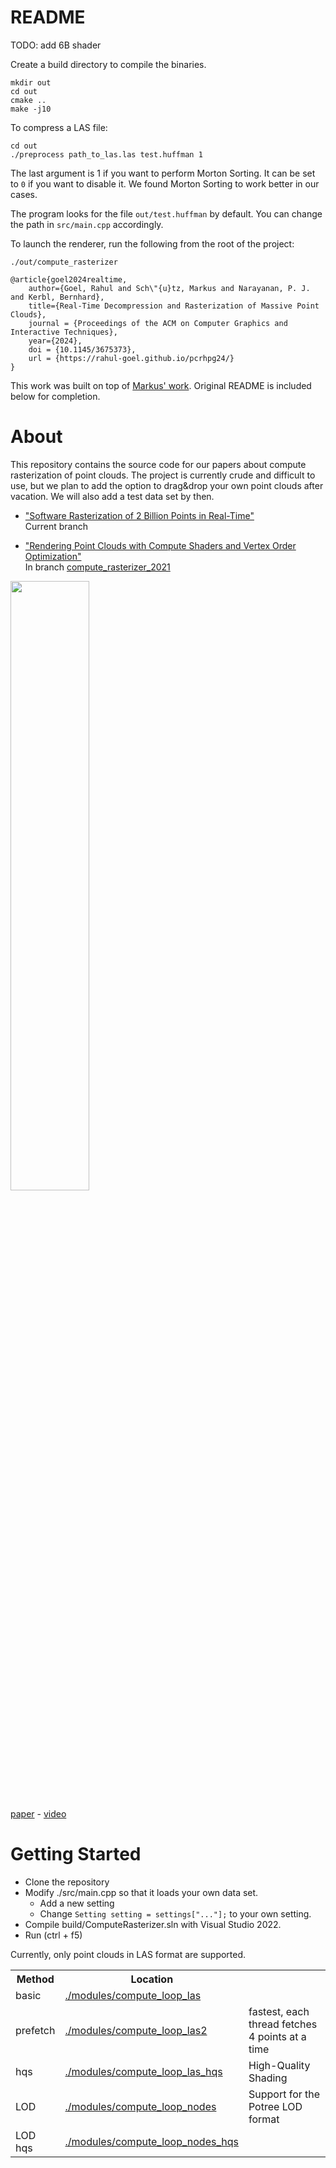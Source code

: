 # README
TODO: add 6B shader

Create a build directory to compile the binaries.
```
mkdir out
cd out
cmake ..
make -j10
```

To compress a LAS file:
```
cd out
./preprocess path_to_las.las test.huffman 1
```
The last argument is 1 if you want to perform Morton Sorting. It can be set to `0` if you want to disable it. We found Morton Sorting to work better in our cases.

The program looks for the file `out/test.huffman` by default. You can change the path in `src/main.cpp` accordingly.

To launch the renderer, run the following from the root of the project:
```
./out/compute_rasterizer
```


```
@article{goel2024realtime,
    author={Goel, Rahul and Sch\"{u}tz, Markus and Narayanan, P. J. and Kerbl, Bernhard},
    title={Real-Time Decompression and Rasterization of Massive Point Clouds},
    journal = {Proceedings of the ACM on Computer Graphics and Interactive Techniques},
    year={2024},
    doi = {10.1145/3675373},
    url = {https://rahul-goel.github.io/pcrhpg24/}
}
```


This work was built on top of [Markus' work](https://github.com/m-schuetz/compute_rasterizer). Original README is included below for completion.


# About

This repository contains the source code for our papers about compute rasterization of point clouds. The project is currently crude and difficult to use, but we plan to add the option to drag&drop your own point clouds after vacation. We will also add a test data set by then.

* ["Software Rasterization of 2 Billion Points in Real-Time"](https://www.cg.tuwien.ac.at/research/publications/2022/SCHUETZ-2022-PCC/) <br>
Current branch

* ["Rendering Point Clouds with Compute Shaders and Vertex Order Optimization"](https://www.cg.tuwien.ac.at/research/publications/2021/SCHUETZ-2021-PCC/)<br>
In branch [compute_rasterizer_2021](https://github.com/m-schuetz/compute_rasterizer/tree/compute_rasterizer_2021)

<img src="docs/teaser.jpg" width="50%">

[paper](https://www.cg.tuwien.ac.at/research/publications/2022/SCHUETZ-2022-PCC/) - <a href="https://www.youtube.com/watch?v=9h-ElMfVIOY">video</a>

# Getting Started

* Clone the repository
* Modify ./src/main.cpp so that it loads your own data set.
    * Add a new setting
	* Change ```Setting setting = settings["..."];``` to your own setting.
* Compile build/ComputeRasterizer.sln with Visual Studio 2022.
* Run (ctrl + f5)

Currently, only point clouds in LAS format are supported.

<table>
	<tr>
		<th>Method</th>
		<th>Location</th>
		<th></th>
	</tr>
	<tr>
		<td>basic</td>
		<td><a href="./modules/compute_loop_las">./modules/compute_loop_las</a></td>
		<td></td>
	</tr>
	<tr>
		<td>prefetch</td>
		<td><a href="./modules/compute_loop_las2">./modules/compute_loop_las2</a></td>
		<td>fastest, each thread fetches 4 points at a time</td>
	</tr>
	<tr>
		<td>hqs</td>
		<td><a href="./modules/compute_loop_las_hqs">./modules/compute_loop_las_hqs</a></td>
		<td>High-Quality Shading</td>
	</tr>
	<tr>
		<td>LOD</td>
		<td><a href="./modules/compute_loop_nodes">./modules/compute_loop_nodes</a></td>
		<td>Support for the Potree LOD format</td>
	</tr>
	<tr>
		<td>LOD hqs</td>
		<td><a href="./modules/compute_loop_nodes_hqs">./modules/compute_loop_nodes_hqs</a></td>
	</tr>
</table>
